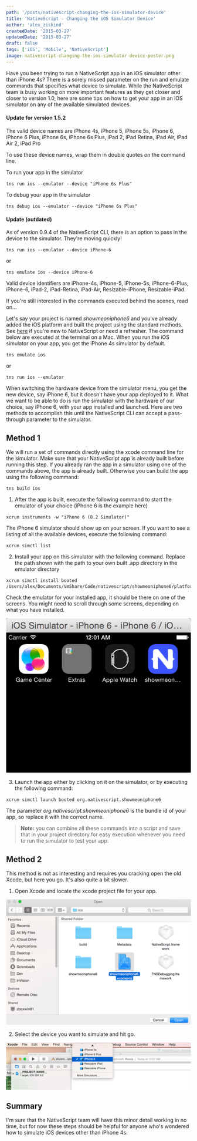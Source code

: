 ```yaml
---
path: '/posts/nativescript-changing-the-ios-simulator-device'
title: 'NativeScript - Changing the iOS Simulator Device'
author: 'alex_ziskind'
createdDate: '2015-03-27'
updatedDate: '2015-03-27'
draft: false
tags: ['iOS', 'Mobile', 'NativeScript']
image: nativescript-changing-the-ios-simulator-device-poster.png
---
```


Have you been trying to run a NativeScript app in an iOS simulator other than iPhone 4s? There is a sorely missed parameter on the run and emulate commands that specifies what device to simulate. While the NativeScript team is busy working on more important features as they get closer and closer to version 1.0, here are some tips on how to get your app in an iOS simulator on any of the available simulated devices.

#### Update for version 1.5.2

The valid device names are iPhone 4s, iPhone 5, iPhone 5s, iPhone 6, iPhone 6 Plus, iPhone 6s, iPhone 6s Plus, iPad 2, iPad Retina, iPad Air, iPad Air 2, iPad Pro

To use these device names, wrap them in double quotes on the command line.

To run your app in the simulator

```
tns run ios --emulator --device "iPhone 6s Plus"
```

To debug your app in the simulator

```
tns debug ios --emulator --device "iPhone 6s Plus"
```

#### Update (outdated)

As of version 0.9.4 of the NativeScript CLI, there is an option to pass in the device to the simulator. They're moving quickly!

```
tns run ios --emulator --device iPhone-6
```

or

```
tns emulate ios --device iPhone-6
```

Valid device identifiers are iPhone-4s, iPhone-5, iPhone-5s, iPhone-6-Plus, iPhone-6, iPad-2, iPad-Retina, iPad-Air, Resizable-iPhone, Resizable-iPad.

If you're still interested in the commands executed behind the scenes, read on...
 
Let's say your project is named _showmeoniphone6_ and you've already added the iOS platform and built the project using the standard methods. See [here](http://docs.nativescript.org/hello-world/hello-world-ns-cli.html) if you're new to NativeScript or need a refresher. The command below are executed at the terminal on a Mac. When you run the iOS simulator on your app, you get the iPhone 4s simulator by default.

```
tns emulate ios
```

or

```
tns run ios --emulator
```

When switching the hardware device from the simulator menu, you get the new device, say iPhone 6, but it doesn't have your app deployed to it. What we want to be able to do is run the simulator with the hardware of our choice, say iPhone 6, with your app installed and launched. Here are two methods to accomplish this until the NativeScript CLI can accept a pass-through parameter to the simulator.

## Method 1

We will run a set of commands directly using the xcode command line for the simulator. Make sure that your NativeScript app is already built before running this step. If you already ran the app in a simulator using one of the commands above, the app is already built. Otherwise you can build the app using the following command: 

```
tns build ios
```

1. After the app is built, execute the following command to start the emulator of your choice (iPhone 6 is the example here)

```
xcrun instruments -w "iPhone 6 (8.2 Simulator)"
```

The iPhone 6 simulator should show up on your screen. If you want to see a listing of all the available devices, execute the following command:

```
xcrun simctl list
```

2. Install your app on this simulator with the following command. Replace the path shown with the path to your own built .app directory in the emulator directory

```
xcrun simctl install booted /Users/alex/Documents/VmShare/Code/nativescript/showmeoniphone6/platforms/ios/build/emulator/showmeoniphone6.app
```

Check the emulator for your installed app, it should be there on one of the screens. You might need to scroll through some screens, depending on what you have installed.

![NS_iOS_Sim_Sizes_1](NS_iOS_Sim_Sizes_1.png)

3. Launch the app either by clicking on it on the simulator, or by executing the following command:

```
xcrun simctl launch booted org.nativescript.showmeoniphone6
```

The parameter _org.nativescript.showmeoniphone6_ is the bundle id of your app, so replace it with the correct name.

> **Note:** you can combine all these commands into a script and save that in your project directory for easy execution whenever you need to run the simulator to test your app.

## Method 2

This method is not as interesting and requires you cracking open the old Xcode, but here you go. It's also quite a bit slower. 

1. Open Xcode and locate the xcode project file for your app.

![NS_iOS_Sim_Sizes_2](NS_iOS_Sim_Sizes_2.png)

2. Select the device you want to simulate and hit go.

![NS_iOS_Sim_Sizes_3](NS_iOS_Sim_Sizes_3.png)

## Summary

I'm sure that the NativeScript team will have this minor detail working in no time, but for now these steps should be helpful for anyone who's wondered how to simulate iOS devices other than iPhone 4s. 
